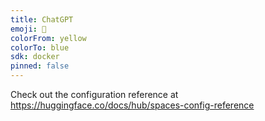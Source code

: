 ```yaml
---
title: ChatGPT
emoji: 🏃
colorFrom: yellow
colorTo: blue
sdk: docker
pinned: false
---
```


Check out the configuration reference at https://huggingface.co/docs/hub/spaces-config-reference
